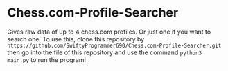 # Chess.com-Profile-Searcher
Gives raw data of up to 4 chess.com profiles. Or just one if you want to search one.
To use this, clone this repository by `https://github.com/SwiftyProgrammer690/Chess.com-Profile-Searcher.git` then go into the file of this repository and use the command `python3 main.py` to run the program!
